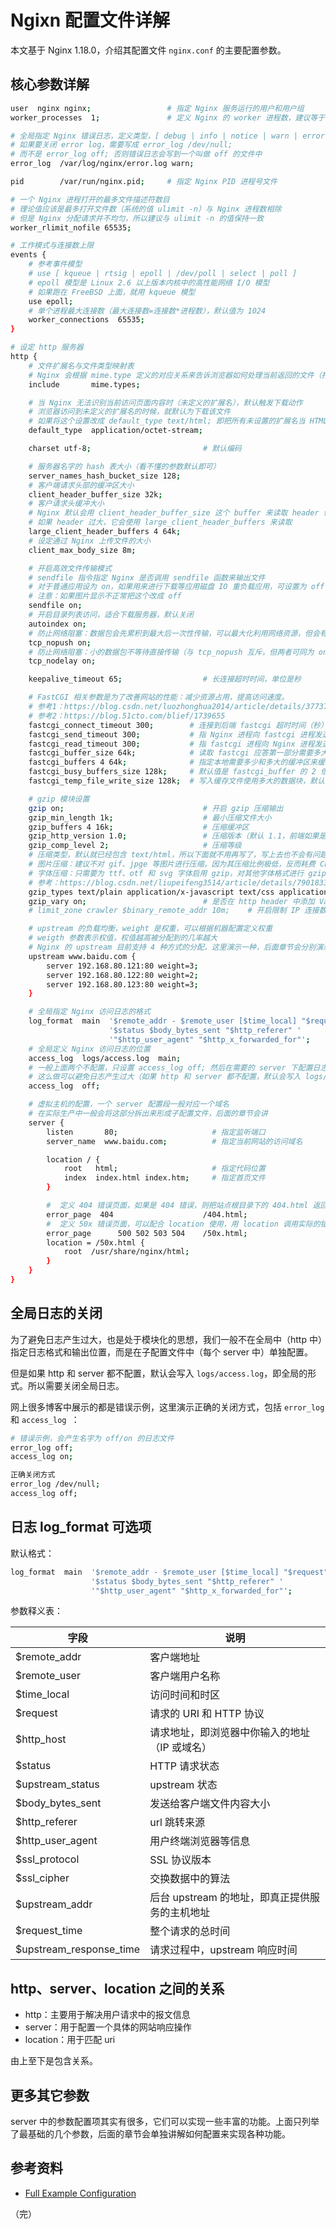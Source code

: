 # Ngixn 配置文件详解

本文基于 Nginx 1.18.0，介绍其配置文件 `nginx.conf` 的主要配置参数。

## 核心参数详解

```bash
user  nginx nginx;                 # 指定 Nginx 服务运行的用户和用户组
worker_processes  1;               # 定义 Nginx 的 worker 进程数，建议等于 CPU 总核心数

# 全局指定 Nginx 错误日志，定义类型，[ debug | info | notice | warn | error | crit ]
# 如果要关闭 error log，需要写成 error_log /dev/null;
# 而不是 error_log off; 否则错误日志会写到一个叫做 off 的文件中
error_log  /var/log/nginx/error.log warn;

pid        /var/run/nginx.pid;     # 指定 Nginx PID 进程号文件

# 一个 Nginx 进程打开的最多文件描述符数目
# 理论值应该是最多打开文件数（系统的值 ulimit -n）与 Nginx 进程数相除
# 但是 Nginx 分配请求并不均匀，所以建议与 ulimit -n 的值保持一致
worker_rlimit_nofile 65535;

# 工作模式与连接数上限
events {
    # 参考事件模型
    # use [ kqueue | rtsig | epoll | /dev/poll | select | poll ]
    # epoll 模型是 Linux 2.6 以上版本内核中的高性能网络 I/O 模型
    # 如果跑在 FreeBSD 上面，就用 kqueue 模型
    use epoll;
    # 单个进程最大连接数（最大连接数=连接数*进程数），默认值为 1024
    worker_connections  65535;
}

# 设定 http 服务器
http {
    # 文件扩展名与文件类型映射表
    # Nginx 会根据 mime.type 定义的对应关系来告诉浏览器如何处理当前返回的文件（打开或下载）
    include       mime.types;

    # 当 Nginx 无法识别当前访问页面内容时（未定义的扩展名），默认触发下载动作
    # 浏览器访问到未定义的扩展名的时候，就默认为下载该文件
    # 如果将这个设置改成 default_type text/html; 即把所有未设置的扩展名当 HTML 文件打开
    default_type  application/octet-stream;

    charset utf-8;                         # 默认编码

    # 服务器名字的 hash 表大小（看不懂的参数默认即可）
    server_names_hash_bucket_size 128;
    # 客户端请求头部的缓冲区大小
    client_header_buffer_size 32k;
    # 客户请求头缓冲大小
    # Nginx 默认会用 client_header_buffer_size 这个 buffer 来读取 header 值
    # 如果 header 过大，它会使用 large_client_header_buffers 来读取
    large_client_header_buffers 4 64k;
    # 设定通过 Nginx 上传文件的大小
    client_max_body_size 8m;

    # 开启高效文件传输模式
    # sendfile 指令指定 Nginx 是否调用 sendfile 函数来输出文件
    # 对于普通应用设为 on，如果用来进行下载等应用磁盘 IO 重负载应用，可设置为 off，以平衡磁盘与网络 I/O 处理速度，降低系统的负载
    # 注意：如果图片显示不正常把这个改成 off
    sendfile on;
    # 开启目录列表访问，适合下载服务器，默认关闭
    autoindex on;
    # 防止网络阻塞：数据包会先累积到最大后一次性传输，可以最大化利用网络资源，但会有一点点延迟（默认开启）
    tcp_nopush on;
    # 防止网络阻塞：小的数据包不等待直接传输（与 tcp_nopush 互斥，但两者可同为 on ，Nginx 会平衡这两个功能，默认开启）
    tcp_nodelay on;

    keepalive_timeout 65;                  # 长连接超时时间，单位是秒

    # FastCGI 相关参数是为了改善网站的性能：减少资源占用，提高访问速度。
    # 参考1：https://blog.csdn.net/luozhonghua2014/article/details/37737823
    # 参考2：https://blog.51cto.com/blief/1739655
    fastcgi_connect_timeout 300;        # 连接到后端 fastcgi 超时时间（秒）
    fastcgi_send_timeout 300;           # 指 Nginx 进程向 fastcgi 进程发送 request 的整个过程的超时时间（秒）
    fastcgi_read_timeout 300;           # 指 fastcgi 进程向 Nginx 进程发送 response 的整个过程的超时时间（秒）
    fastcgi_buffer_size 64k;            # 读取 fastcgi 应答第一部分需要多大缓冲区
    fastcgi_buffers 4 64k;              # 指定本地需要多少和多大的缓冲区来缓冲 fastcgi 应答请求
    fastcgi_busy_buffers_size 128k;     # 默认值是 fastcgi_buffer 的 2 倍
    fastcgi_temp_file_write_size 128k;  # 写入缓存文件使用多大的数据块，默认值是 fastcgi_buffer 的 2 倍

    # gzip 模块设置
    gzip on;                               # 开启 gzip 压缩输出
    gzip_min_length 1k;                    # 最小压缩文件大小
    gzip_buffers 4 16k;                    # 压缩缓冲区
    gzip_http_version 1.0;                 # 压缩版本（默认 1.1，前端如果是 squid2.5 请使用 1.0）
    gzip_comp_level 2;                     # 压缩等级
    # 压缩类型，默认就已经包含 text/html，所以下面就不用再写了，写上去也不会有问题，但是会有一个 warn
    # 图片压缩：建议不对 gif、jpge 等图片进行压缩，因为其压缩比例极低，反而耗费 CPU，但 bmp 可以压缩，因为 bmp 压缩比例较大
    # 字体压缩：只需要为 ttf、otf 和 svg 字体启用 gzip，对其他字体格式进行 gzip 压缩时效果不明显
    # 参考：https://blog.csdn.net/liupeifeng3514/article/details/79018334
    gzip_types text/plain application/x-javascript text/css application/xml;
    gzip_vary on;                          # 是否在 http header 中添加 Vary: Accept-Encoding，建议开启
    # limit_zone crawler $binary_remote_addr 10m;    # 开启限制 IP 连接数的时候需要使用

    # upstream 的负载均衡，weight 是权重，可以根据机器配置定义权重
    # weigth 参数表示权值，权值越高被分配到的几率越大
    # Nginx 的 upstream 目前支持 4 种方式的分配，这里演示一种，后面章节会分别演示
    upstream www.baidu.com {
        server 192.168.80.121:80 weight=3;
        server 192.168.80.122:80 weight=2;
        server 192.168.80.123:80 weight=3;
    }

    # 全局指定 Nginx 访问日志的格式
    log_format  main  '$remote_addr - $remote_user [$time_local] "$request" '
                      '$status $body_bytes_sent "$http_referer" '
                      '"$http_user_agent" "$http_x_forwarded_for"';
    # 全局定义 Nginx 访问日志的位置
    access_log  logs/access.log  main;
    # 一般上面两个不配置，只设置 access_log off; 然后在需要的 server 下配置日志
    # 这么做可以避免日志产生过大（如果 http 和 server 都不配置，默认会写入 logs/access.log）
    access_log  off;

    # 虚拟主机的配置，一个 server 配置段一般对应一个域名
    # 在实际生产中一般会将这部分拆出来形成子配置文件，后面的章节会讲
    server {
        listen       80;                     # 指定监听端口
        server_name  www.baidu.com;          # 指定当前网站的访问域名

        location / {
            root   html;                     # 指定代码位置
            index  index.html index.htm;     # 指定首页文件
        }

        #  定义 404 错误页面，如果是 404 错误，则把站点根目录下的 404.html 返回给用户 
        error_page  404                    /404.html;
        #  定义 50x 错误页面，可以配合 location 使用，用 location 调用实际的错误页面
        error_page      500 502 503 504    /50x.html;
        location = /50x.html { 
            root  /usr/share/nginx/html; 
        } 
    }
}
```

## 全局日志的关闭

为了避免日志产生过大，也是处于模块化的思想，我们一般不在全局中（http 中）指定日志格式和输出位置，而是在子配置文件中（每个 server 中）单独配置。

但是如果 http 和 server 都不配置，默认会写入 `logs/access.log`，即全局的形式。所以需要关闭全局日志。

网上很多博客中展示的都是错误示例，这里演示正确的关闭方式，包括 `error_log` 和 `access_log `：

```bash
# 错误示例，会产生名字为 off/on 的日志文件
error_log off;
access_log on;

正确关闭方式
error_log /dev/null;
access_log off;
```

## 日志 log_format 可选项

默认格式：

```bash
log_format  main  '$remote_addr - $remote_user [$time_local] "$request" '
                  '$status $body_bytes_sent "$http_referer" '
                  '"$http_user_agent" "$http_x_forwarded_for"';
```

参数释义表：

| 字段                      | 说明                           |
|-------------------------|------------------------------|
| $remote_addr            | 客户端地址                        |
| $remote_user            | 客户端用户名称                      |
| $time_local             | 访问时间和时区                      |
| $request                | 请求的 URI 和 HTTP 协议            |
| $http_host              | 请求地址，即浏览器中你输入的地址（IP 或域名）     |
| $status                 | HTTP 请求状态                    |
| $upstream_status        | upstream 状态                  |
| $body_bytes_sent        | 发送给客户端文件内容大小                 |
| $http_referer           | url 跳转来源                     |
| $http_user_agent        | 用户终端浏览器等信息                   |
| $ssl_protocol           | SSL 协议版本                     |
| $ssl_cipher             | 交换数据中的算法                     |
| $upstream_addr          | 后台 upstream 的地址，即真正提供服务的主机地址 |
| $request_time           | 整个请求的总时间                     |
| $upstream_response_time | 请求过程中，upstream 响应时间          |

## http、server、location 之间的关系

* http：主要用于解决用户请求中的报文信息
* server：用于配置一个具体的网站响应操作
* location：用于匹配 uri

由上至下是包含关系。

## 更多其它参数

server 中的参数配置项其实有很多，它们可以实现一些丰富的功能。上面只列举了最基础的几个参数，后面的章节会单独讲解如何配置来实现各种功能。

## 参考资料

* [Full Example Configuration](https://www.nginx.com/resources/wiki/start/topics/examples/full/ "Full Example Configuration")

（完）
